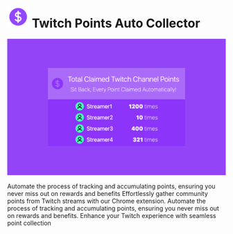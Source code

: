 # <img src="/images/icon.svg" width="50"> Twitch Points Auto Collector

<p align="center">
    <img src="/images/screenshot.png" />
</p>

Automate the process of tracking and accumulating points, ensuring you never miss out on rewards and benefits
Effortlessly gather community points from Twitch streams with our Chrome extension. Automate the process of tracking and accumulating points, ensuring you never miss out on rewards and benefits. Enhance your Twitch experience with seamless point collection
